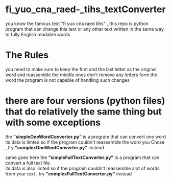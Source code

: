 # fi_yuo_cna_raed-_tihs_textConverter
you know the famous text "fi yuo cna raed tihs" , this repo is python program that can change this text or any other text written in the same way to fully English readable words 

<h1>The Rules</h1> 
you need to make sure to keep the first and the last letter as the original word and reassemble the middle ones
don't remove any letters form the word the program is not capable of handling such changes

# there are four versions (python files) that do relatively the same thing but with some exceptions
the <b>"simpleOneWordConverter.py"</b> is a program that can convert one word<br>
its data is limted so if the program couldn't reassemble the word you Chose , try <b>"complexOneWordConverter.py"</b> instead

same goes here the <b>"simpleFullTextConverter.py"</b>  is a program that can convert a full text file <br>
its data is also limted so if the program couldn't reassemble alot of words from your text , try <b>"complexFullTextConverter.py"</b> instead
